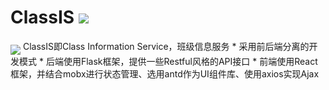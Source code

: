 # ClassIS ![](https://img.shields.io/badge/License-LGPL-blue) 
<img align="middle" src="https://raw.githubusercontent.com/wiki/SRE312/ClassIS/images/logo.png"/>  
ClassIS即Class Information Service，班级信息服务  
* 采用前后端分离的开发模式  
* 后端使用Flask框架，提供一些Restful风格的API接口  
* 前端使用React框架，并结合mobx进行状态管理、选用antd作为UI组件库、使用axios实现Ajax  
